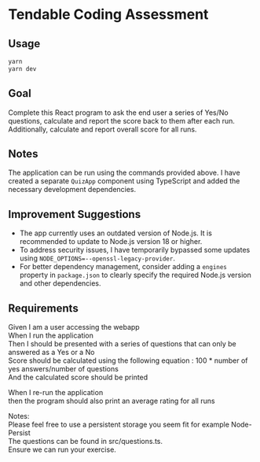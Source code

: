 # Tendable Coding Assessment

## Usage

```sh
yarn
yarn dev
```

## Goal

Complete this React program to ask the end user a series of Yes/No questions, calculate and report the score back to them after each run. Additionally, calculate and report overall score for all runs.

## Notes
The application can be run using the commands provided above. I have created a separate `QuizApp` component using TypeScript and added the necessary development dependencies.

## Improvement Suggestions
- The app currently uses an outdated version of Node.js. It is recommended to update to Node.js version 18 or higher.
- To address security issues, I have temporarily bypassed some updates using `NODE_OPTIONS=--openssl-legacy-provider`.
- For better dependency management, consider adding a `engines` property in `package.json` to clearly specify the required Node.js version and other dependencies.

## Requirements

Given I am a user accessing the webapp\
When I run the application\
Then I should be presented with a series of questions that can only be answered as a Yes or a No\
Score should be calculated using the following equation : 100 * number of yes answers/number of questions\
And the calculated score should be printed

When I re-run the application\
then the program should also print an average rating for all runs

Notes:\
Please feel free to use a persistent storage you seem fit for example Node-Persist\
The questions can be found in src/questions.ts.\
Ensure we can run your exercise.
